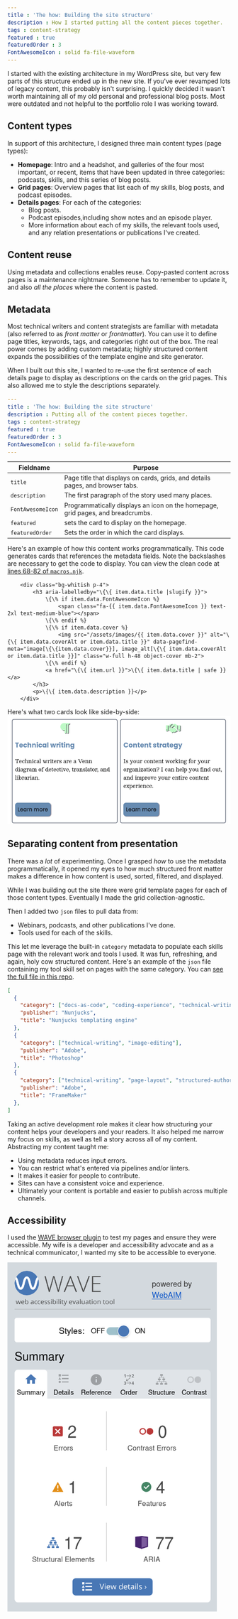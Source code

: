 ```yaml
---
title : 'The how: Building the site structure'
description : How I started putting all the content pieces together.
tags : content-strategy
featured : true
featuredOrder : 3
FontAwesomeIcon : solid fa-file-waveform
---
```


I started with the existing architecture in my WordPress site, but very few parts of this structure ended up in the new site. If you've ever revamped lots of legacy content, this probably isn't surprising. I quickly decided it wasn't worth maintaining all of my old personal and professional blog posts. Most were outdated and not helpful to the portfolio role I was working toward.

## Content types

In support of this architecture, I designed three main content types (page types):

- **Homepage**: Intro and a headshot, and galleries of the four most important, or recent, items that have been updated in three categories: podcasts, skills, and this series of blog posts.
- **Grid pages**: Overview pages that list each of my skills, blog posts, and podcast episodes.
- **Details pages**: For each of the categories:
  - Blog posts.
  - Podcast episodes,including show notes and an episode player.
  - More information about each of my skills, the relevant tools used, and any relation presentations or publications I've created.

## Content reuse

Using metadata and collections enables reuse. Copy-pasted content across pages is a maintenance nightmare. Someone has to remember to update it, and also *all the places* where the content is pasted.

## Metadata

Most technical writers and content strategists are familiar with metadata (also referred to as *front matter* or *frontmatter*). You can use it to define page titles, keywords, tags, and categories right out of the box. The real power comes by adding custom metadata; highly structured content expands the possibilities of the template engine and site generator.

When I built out this site, I wanted to re-use the first sentence of each details page to display as descriptions on the cards on the grid pages. This also allowed me to style the descriptions separately.

```yml
---
title : 'The how: Building the site structure'
description : Putting all of the content pieces together.
tags : content-strategy
featured : true
featuredOrder : 3
FontAwesomeIcon : solid fa-file-waveform
---
```

| Fieldname | Purpose|
|-|-|
| `title`| Page title that displays on cards, grids, and details pages, and browser tabs.|
| `description` | The first paragraph of the story used many places. |
|`FontAwesomeIcon`| Programmatically displays an icon on the homepage, grid pages, and breadcrumbs.|
|`featured`| sets the card to display on the homepage. |
`featuredOrder` | Sets the order in which the card displays. |

Here's an example of how this content works programmatically. This code generates cards that references the metadata fields. Note the backslashes are necessary to get the code to display. You can view the clean code at [lines 68-82 of `macros.njk`](https://github.com/emdashdrupal/11ty-working/blob/dd0fc170d1af6a2f5b55fbf3676066d4f9833952/_includes/layouts/partials/macros.njk#L68C1-L81C15).

```django
    <div class="bg-whitish p-4">
        <h3 aria-labelledby="\{\{ item.data.title |slugify }}">
            \{\% if item.data.FontAwesomeIcon %}
                <span class="fa-{{ item.data.FontAwesomeIcon }} text-2xl text-medium-blue"></span>
            \{\% endif %}
            \{\% if item.data.cover %}
                <img src="/assets/images/{{ item.data.cover }}" alt="\{\{ item.data.coverAlt or item.data.title }}" data-pagefind-meta="image[\{\{item.data.cover}}], image_alt[\{\{ item.data.coverAlt or item.data.title }}]" class="w-full h-48 object-cover mb-2">
            \{\% endif %}
            <a href="\{\{ item.url }}">\{\{ item.data.title | safe }}</a>
        </h3>
        <p>\{\{ item.data.description }}</p>
    </div>
```

Here's what two cards look like side-by-side:
![Example result of card code](/assets/images/grid-cards-example.png)

## Separating content from presentation

There was a *lot* of experimenting. Once I grasped *how* to use the metadata programmatically, it opened my eyes to how much structured front matter makes a difference in how content is used, sorted, filtered, and displayed.


While I was building out the site there were grid template pages for each of those content types. Eventually I made the grid collection-agnostic.

Then I added two `json` files to pull data from:

- Webinars, podcasts, and other publications I've done.
- Tools used for each of the skills.

This let me leverage the built-in `category` metadata to populate each skills page with the relevant work and tools I used. It was fun, refreshing, and again, holy cow structured content. Here's an example of the `json` file containing my tool skill set on pages with the same category. You can [see the full file in this repo](https://github.com/emdashdrupal/11ty-working/blob/main/_data/tools.json).

```json
[
  {
    "category": ["docs-as-code", "coding-experience", "technical-writing"],
    "publisher": "Nunjucks",
    "title": "Nunjucks templating engine"
  },
  {
    "category": ["technical-writing", "image-editing"],
    "publisher": "Adobe",
    "title": "Photoshop"
  },
  {
    "category": ["technical-writing", "page-layout", "structured-authoring"],
    "publisher": "Adobe",
    "title": "FrameMaker"
  },
]
```

Taking an active development role makes it clear how structuring your content helps your developers and your readers. It also helped me narrow my focus on skills, as well as tell a story across all of my content. Abstracting my content taught me:

- Using metadata reduces input errors.
- You can restrict what's entered via pipelines and/or linters.
- It makes it easier for people to contribute.
- Sites can have a consistent voice and experience.
- Ultimately your content is portable and easier to publish across multiple channels.

## Accessibility

I used the [WAVE browser plugin](https://wave.webaim.org/extension/) to test my pages and ensure they were accessible. My wife is a developer and accessibility advocate and as a technical communicator, I wanted my site to be accessible to everyone.

![Screenshot of WAVE accessibility plugin results](/assets/images/wave-plugin-screenshot.png)
